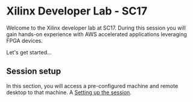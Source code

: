 # Xilinx Developer Lab - SC17

Welcome to the Xilinx developer lab at SC17.
During this session you will gain hands-on experience with AWS accelerated applications leveraging FPGA devices.

Let's get started...

## Session setup

In this section, you will access a pre-configured machine and remote desktop to that machine.
A [Setting up the session](file://./setup.md).


